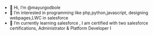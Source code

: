 - 👋 Hi, I’m @mayurgodbole
- 👀 I’m interested in programming like php,python,javascript, designing webpages,LWC in salesforce
- 🌱 I’m currently learning salesforce , I am certified with two salesforce certifications, Administrator & Platform Developer I
<!---
mayurgodbole/mayurgodbole is a ✨ special ✨ repository because its `README.md` (this file) appears on your GitHub profile.
You can click the Preview link to take a look at your changes.
--->
